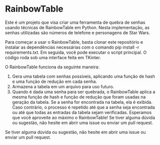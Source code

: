 # RainbowTable
Este é um projeto que visa criar uma ferramenta de quebra de senhas usando técnicas de RainbowTable em Python. Nesta implementação, as senhas utilizadas são números de telefone e personagens de Star Wars.

Para começar a usar o RainbowTable, basta clonar este repositório e instalar as dependências necessárias com o comando pip install -r requirements.txt. Em seguida, você pode executar o script principal. O código roda sob uma interface feita em TKinter.

O RainbowTable funciona da seguinte maneira:

1. Gera uma tabela com senhas possíveis, aplicando uma função de hash e uma função de redução em cada senha.
2. Armazena a tabela em um arquivo para uso futuro.
3. Quando é dada uma senha para ser quebrada, o RainbowTable aplica a mesma função de hash e função de redução que foram usadas na geração da tabela. Se a senha for encontrada na tabela, ela é exibida. Caso contrário, o processo é repetido até que a senha seja encontrada ou até que todas as entradas da tabela sejam verificadas.
Esperamos que você aproveite ao máximo o RainbowTable! Se tiver alguma dúvida ou sugestão, não hesite em abrir uma issue ou enviar um pull request.


Se tiver alguma dúvida ou sugestão, não hesite em abrir uma issue ou enviar um pull request.
